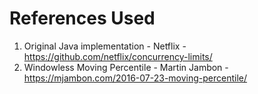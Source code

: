 # References Used
1. Original Java implementation - Netflix - https://github.com/netflix/concurrency-limits/
1. Windowless Moving Percentile - Martin Jambon - https://mjambon.com/2016-07-23-moving-percentile/
